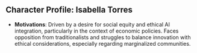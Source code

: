 ## Character Profile: Isabella Torres

- **Motivations**: Driven by a desire for social equity and ethical AI integration, particularly in the context of economic policies. Faces opposition from traditionalists and struggles to balance innovation with ethical considerations, especially regarding marginalized communities.
